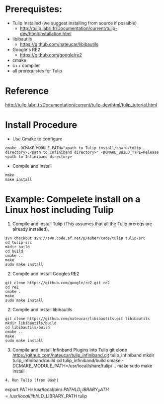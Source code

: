 # Prerequistes:
* Tulip Installed (we suggest installing from source if possible)
  * http://tulip.labri.fr/Documentation/current/tulip-dev/html/installation.html
* libibautils 
  * https://github.com/nateucar/libibautils
* Google's RE2
  * https://github.com/google/re2
* cmake
* c++ compiler
* all prerequistes for Tulip

# Reference

http://tulip.labri.fr/Documentation/current/tulip-dev/html/tulip_tutorial.html

# Install Procedure
* Use Cmake to configure
```
cmake -DCMAKE_MODULE_PATH="<path to Tulip install/share/tulip directory>;<path to Infiniband directory>" -DCMAKE_BUILD_TYPE=Release <path to Infiniband directory>
```
* Compile and install
```
make
make install
```

# Example: Compelete install on a Linux host including Tulip
1. Compile and install Tulip (This assumes that all the Tulip prereqs are already installed).
```
svn checkout svn://svn.code.sf.net/p/auber/code/tulip tulip-src
cd tulip-src
mkdir build
cd build
cmake ..
make
sudo make install
```
2. Compile and install Googles RE2
```
git clone https://github.com/google/re2.git re2
cd re2
cmake .
make
sudo make install
```
2. Compile and install libibautils
```
git clone https://github.com/nateucar/libibautils.git libibautils
mkdir libibautils/build
cd libibautils/build
cmake ..
make
sudo make install
```
3. Compile and install Infinband Plugins into Tulip
git clone https://github.com/nateucar/tulip_infiniband.git tulip_infiniband
mkdir tulip_infiniband/build
cd tulip_infiniband/build
cmake -DCMAKE_MODULE_PATH=/usr/local/share/tulip/ ..
make
sudo make install
```
4. Run Tulip (from Bash)
```
export PATH=/usr/local/bin/:$PATH LD_LIBRARY_PATH=/usr/local/lib/:$LD_LIBRARY_PATH
tulip
```
